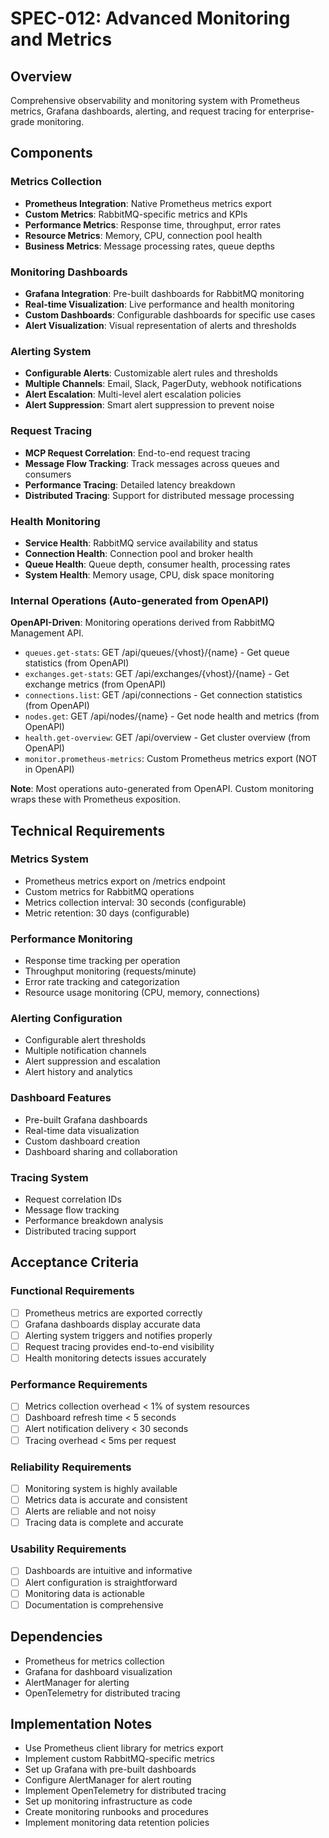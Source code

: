 # SPEC-012: Advanced Monitoring and Metrics

## Overview
Comprehensive observability and monitoring system with Prometheus metrics, Grafana dashboards, alerting, and request tracing for enterprise-grade monitoring.

## Components

### Metrics Collection
- **Prometheus Integration**: Native Prometheus metrics export
- **Custom Metrics**: RabbitMQ-specific metrics and KPIs
- **Performance Metrics**: Response time, throughput, error rates
- **Resource Metrics**: Memory, CPU, connection pool health
- **Business Metrics**: Message processing rates, queue depths

### Monitoring Dashboards
- **Grafana Integration**: Pre-built dashboards for RabbitMQ monitoring
- **Real-time Visualization**: Live performance and health monitoring
- **Custom Dashboards**: Configurable dashboards for specific use cases
- **Alert Visualization**: Visual representation of alerts and thresholds

### Alerting System
- **Configurable Alerts**: Customizable alert rules and thresholds
- **Multiple Channels**: Email, Slack, PagerDuty, webhook notifications
- **Alert Escalation**: Multi-level alert escalation policies
- **Alert Suppression**: Smart alert suppression to prevent noise

### Request Tracing
- **MCP Request Correlation**: End-to-end request tracing
- **Message Flow Tracking**: Track messages across queues and consumers
- **Performance Tracing**: Detailed latency breakdown
- **Distributed Tracing**: Support for distributed message processing

### Health Monitoring
- **Service Health**: RabbitMQ service availability and status
- **Connection Health**: Connection pool and broker health
- **Queue Health**: Queue depth, consumer health, processing rates
- **System Health**: Memory usage, CPU, disk space monitoring

### Internal Operations (Auto-generated from OpenAPI)
**OpenAPI-Driven**: Monitoring operations derived from RabbitMQ Management API.

- `queues.get-stats`: GET /api/queues/{vhost}/{name} - Get queue statistics (from OpenAPI)
- `exchanges.get-stats`: GET /api/exchanges/{vhost}/{name} - Get exchange metrics (from OpenAPI)
- `connections.list`: GET /api/connections - Get connection statistics (from OpenAPI)
- `nodes.get`: GET /api/nodes/{name} - Get node health and metrics (from OpenAPI)
- `health.get-overview`: GET /api/overview - Get cluster overview (from OpenAPI)
- `monitor.prometheus-metrics`: Custom Prometheus metrics export (NOT in OpenAPI)

**Note**: Most operations auto-generated from OpenAPI. Custom monitoring wraps these with Prometheus exposition.

## Technical Requirements

### Metrics System
- Prometheus metrics export on /metrics endpoint
- Custom metrics for RabbitMQ operations
- Metrics collection interval: 30 seconds (configurable)
- Metric retention: 30 days (configurable)

### Performance Monitoring
- Response time tracking per operation
- Throughput monitoring (requests/minute)
- Error rate tracking and categorization
- Resource usage monitoring (CPU, memory, connections)

### Alerting Configuration
- Configurable alert thresholds
- Multiple notification channels
- Alert suppression and escalation
- Alert history and analytics

### Dashboard Features
- Pre-built Grafana dashboards
- Real-time data visualization
- Custom dashboard creation
- Dashboard sharing and collaboration

### Tracing System
- Request correlation IDs
- Message flow tracking
- Performance breakdown analysis
- Distributed tracing support

## Acceptance Criteria

### Functional Requirements
- [ ] Prometheus metrics are exported correctly
- [ ] Grafana dashboards display accurate data
- [ ] Alerting system triggers and notifies properly
- [ ] Request tracing provides end-to-end visibility
- [ ] Health monitoring detects issues accurately

### Performance Requirements
- [ ] Metrics collection overhead < 1% of system resources
- [ ] Dashboard refresh time < 5 seconds
- [ ] Alert notification delivery < 30 seconds
- [ ] Tracing overhead < 5ms per request

### Reliability Requirements
- [ ] Monitoring system is highly available
- [ ] Metrics data is accurate and consistent
- [ ] Alerts are reliable and not noisy
- [ ] Tracing data is complete and accurate

### Usability Requirements
- [ ] Dashboards are intuitive and informative
- [ ] Alert configuration is straightforward
- [ ] Monitoring data is actionable
- [ ] Documentation is comprehensive

## Dependencies
- Prometheus for metrics collection
- Grafana for dashboard visualization
- AlertManager for alerting
- OpenTelemetry for distributed tracing

## Implementation Notes
- Use Prometheus client library for metrics export
- Implement custom RabbitMQ-specific metrics
- Set up Grafana with pre-built dashboards
- Configure AlertManager for alert routing
- Implement OpenTelemetry for distributed tracing
- Set up monitoring infrastructure as code
- Create monitoring runbooks and procedures
- Implement monitoring data retention policies
